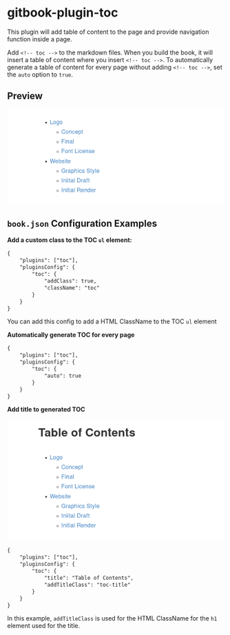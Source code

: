 # gitbook-plugin-toc

This plugin will add table of content to the page and provide navigation function inside a page.

Add `<!-- toc -->` to the markdown files. When you build the book, it will insert a table of content where you insert `<!-- toc -->`. To automatically generate a table of content for every page without adding `<!-- toc -->`, set the `auto` option to `true`.

## Preview

![image](example.png)

## `book.json` Configuration Examples

**Add a custom class to the TOC `ul` element:**

```
{
	"plugins": ["toc"],
	"pluginsConfig": {
		"toc": {
			"addClass": true,
			"className": "toc"
		}
	}
}
```

You can add this config to add a HTML ClassName to the TOC `ul` element

**Automatically generate TOC for every page**

```
{
	"plugins": ["toc"],
	"pluginsConfig": {
		"toc": {
			"auto": true
		}
	}
}
```

**Add title to generated TOC**

![image](example-title.png)

```
{
	"plugins": ["toc"],
	"pluginsConfig": {
		"toc": {
			"title": "Table of Contents",
			"addTitleClass": "toc-title"
		}
	}
}
```

In this example, `addTitleClass` is used for the HTML ClassName for the `h1` element used for the title.